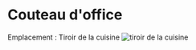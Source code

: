 # Couteau d'office

Emplacement : Tiroir de la cuisine
![tiroir de la cuisine](/tiroirdelacuisine.jpg)
